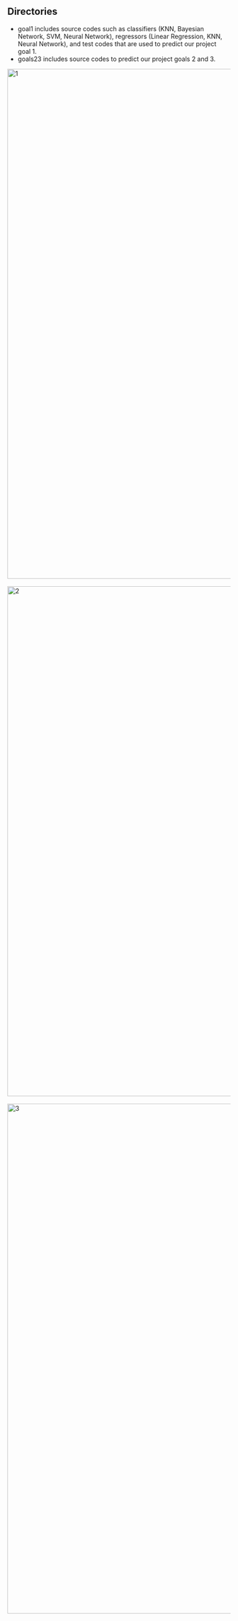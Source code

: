 ## Directories
* goal1 includes source codes such as classifiers (KNN, Bayesian Network, SVM, Neural Network), regressors (Linear Regression, KNN, Neural Network), and test codes that are used to predict our project goal 1.
* goals23 includes source codes to predict our project goals 2 and 3.

<img width="1151" alt="1" src="https://user-images.githubusercontent.com/74134434/223620903-f956e326-130e-4e8c-8ab3-8a7b188a768d.png">
</br>
</br>

<img width="1151" alt="2" src="https://user-images.githubusercontent.com/74134434/223620905-2b0cccfb-a515-48f6-9fd2-334cb879bcbc.png">
</br>
</br>

<img width="1151" alt="3" src="https://user-images.githubusercontent.com/74134434/223620913-7f4fb987-2bfd-46ec-9461-2642b50858eb.png">

